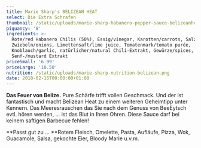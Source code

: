 ```yaml
---
title: Marie Sharp's BELIZEAN HEAT
select: Die Extra Schrafen
thumbnail: /static/uploads/marie-sharp-habanero-pepper-sauce-belizeanheat.png
piquancy: '8'
ingredients: >-
  Rote/red Habanero Chilis (50%), Essig/vinegar, Karotten/carrots, Salz/salt,
  Zwiebeln/onions, Limettensaft/lime juice, Tomatenmark/tomato purée,
  Knoblauch/garlic, natürlicher/natural Chili-Extrakt, Gewürze/spices, Aroma
  Senf-/mustard Extrakt
priceSmall: '6.99'
priceLarge: '10.50'
nutrition: /static/uploads/marie-sharp-nutrition-belizean.png
date: 2018-02-16T00:00:00+01:00
---
```

**Das Feuer von Belize.** Pure Schärfe trifft vollen Geschmack. Und der ist fantastisch und macht Belizean Heat zu einem weiteren Geheimtipp unter Kennern. Das Meeresrauschen das Sie nach dem Genuss von BeeEytsch evtl. hören werden, … ist das Blut in Ihren Ohren. Diese Sauce darf bei keinem saftigen Barbecue fehlen! 



**Passt gut zu ... **Rotem Fleisch, Omelette, Pasta, Aufläufe, Pizza, Wok, Guacamole, Salsa, gekochte Eier, Bloody Marie u.v.m.
